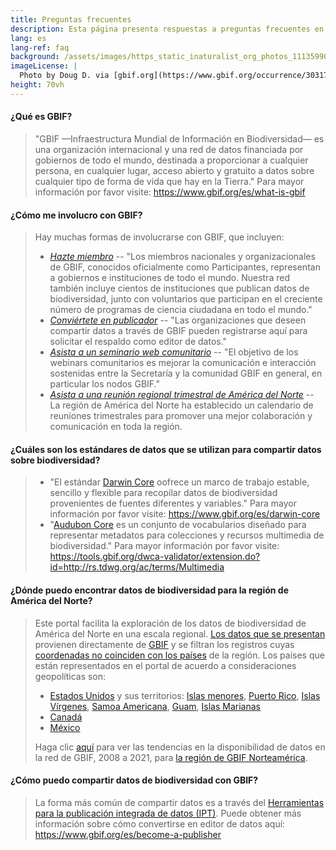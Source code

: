 ```yaml
---
title: Preguntas frecuentes
description: Esta página presenta respuestas a preguntas frecuentes en relación con los estándares de datos sobre biodiversidad, intercambio de datos y cómo acceder a los datos de GBIF América del norte.
lang: es
lang-ref: faq
background: /assets/images/https_static_inaturalist_org_photos_111359906_original_1611858020.jpg
imageLicense: |
  Photo by Doug D. via [gbif.org](https://www.gbif.org/occurrence/3031762993)
height: 70vh
---
```


#### ¿Qué es GBIF?
  
> "GBIF —Infraestructura Mundial de Información en Biodiversidad— es una organización internacional y una red de datos financiada por gobiernos de todo el mundo, destinada a proporcionar a cualquier persona, en cualquier lugar, acceso abierto y gratuito a datos sobre cualquier tipo de forma de vida que hay en la Tierra." Para mayor información por favor visite: <https://www.gbif.org/es/what-is-gbif>

#### ¿Cómo me involucro con GBIF?

> Hay muchas formas de involucrarse con GBIF, que incluyen:
> * *[Hazte miembro](https://www.gbif.org/es/become-member)* -- "Los miembros nacionales y organizacionales de GBIF, conocidos oficialmente como Participantes, representan a gobiernos e instituciones de todo el mundo. Nuestra red también incluye cientos de instituciones que publican datos de biodiversidad, junto con voluntarios que participan en el creciente número de programas de ciencia ciudadana en todo el mundo."
> * *[Conviértete en publicador](https://www.gbif.org/es/become-a-publisher)* -- "Las organizaciones que deseen compartir datos a través de GBIF pueden registrarse aquí para solicitar el respaldo como editor de datos."
> * *[Asista a un seminario web comunitario](https://www.gbif.org/es/webinars)* -- "El objetivo de los webinars comunitarios es mejorar la comunicación e interacción sostenidas entre la Secretaría y la comunidad GBIF en general, en particular los nodos GBIF."
> * *[Asista a una reunión regional trimestral de América del Norte](/es/news)* -- La región de América del Norte ha establecido un calendario de reuniones trimestrales para promover una mejor colaboración y comunicación en toda la región.

#### ¿Cuáles son los estándares de datos que se utilizan para compartir datos sobre biodiversidad?
  
> * "El estándar [Darwin Core](http://rs.tdwg.org/dwc) oofrece un marco de trabajo estable, sencillo y flexible para recopilar datos de biodiversidad provenientes de fuentes diferentes y variables." Para mayor información por favor visite: <https://www.gbif.org/es/darwin-core> 
> * "[Audubon Core](http://rs.tdwg.org/ac/) es un conjunto de vocabularios diseñado para representar metadatos para colecciones y recursos multimedia de biodiversidad." Para mayor información por favor visite: <https://tools.gbif.org/dwca-validator/extension.do?id=http://rs.tdwg.org/ac/terms/Multimedia>

#### ¿Dónde puedo encontrar datos de biodiversidad para la región de América del Norte?
  
> Este portal facilita la exploración de los datos de biodiversidad de América del Norte en una escala regional. [Los datos que se presentan](/es/data) provienen directamente de [GBIF](https://www.gbif.org) y se filtran los registros cuyas [coordenadas no coinciden con los países](https://data-blog.gbif.org/post/issues-and-flags/) de la región. Los países que están representados en el portal de acuerdo a consideraciones geopolíticas son:
> * [Estados Unidos](https://www.gbif.org/country/US/summary) y sus territorios: [Islas menores](https://www.gbif.org/country/UM/summary), [Puerto Rico](https://www.gbif.org/country/PR/summary), [Islas Vírgenes](https://www.gbif.org/country/VI/summary), [Samoa Americana](https://www.gbif.org/country/AS/summary), [Guam](https://www.gbif.org/country/GU/summary), [Islas Marianas](https://www.gbif.org/country/MP/summary)
> * [Canadá](https://www.gbif.org/country/CA/summary)
> * [México](https://www.gbif.org/country/MX/summary)
> 
> Haga clic [aquí](https://www.gbif.org/es/analytics/region/NORTH_AMERICA) para ver las tendencias en la disponibilidad de datos en la red de GBIF, 2008 a 2021, para [la región de GBIF Norteamérica](https://www.gbif.org/es/the-gbif-network/north-america).

#### ¿Cómo puedo compartir datos de biodiversidad con GBIF?

> La forma más común de compartir datos es a través del [Herramientas para la publicación integrada de datos (IPT)](https://www.gbif.org/es/ipt). Puede obtener más información sobre cómo convertirse en editor de datos aquí: <https://www.gbif.org/es/become-a-publisher>
